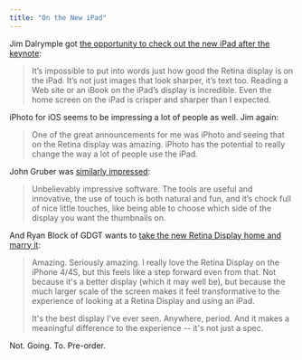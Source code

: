 ```yaml
---
title: "On the New iPad"
---
```

<p>Jim Dalrymple got <a href="https://www.loopinsight.com/2012/03/07/a-few-minutes-with-the-new-ipad/">the opportunity to check out the new iPad after the keynote</a>:</p>
<blockquote><p>
  It’s impossible to put into words just how good the Retina display is on the iPad. It’s not just images that look sharper, it’s text too. Reading a Web site or an iBook on the iPad’s display is incredible. Even the home screen on the iPad is crisper and sharper than I expected.
</p></blockquote>
<p>iPhoto for iOS seems to be impressing a lot of people as well. Jim again:</p>
<blockquote><p>
  One of the great announcements for me was iPhoto and seeing that on the Retina display was amazing. iPhoto has the potential to really change the way a lot of people use the iPad.
</p></blockquote>
<p>John Gruber was <a href="https://daringfireball.net/linked/2012/03/07/iphoto-for-ios">similarly impressed</a>:</p>
<blockquote><p>
  Unbelievably impressive software. The tools are useful and innovative, the use of touch is both natural and fun, and it’s chock full of nice little touches, like being able to choose which side of the display you want the thumbnails on.
</p></blockquote>
<p>And Ryan Block of GDGT wants to <a href="https://gdgt.com/discuss/ipad-3rd-gen-first-impressions-169l/">take the new Retina Display home and marry it</a>:</p>
<blockquote><p>
  Amazing. Seriously amazing. I really love the Retina Display on the iPhone 4/4S, but this feels like a step forward even from that. Not because it's a better display (which it may well be), but because the much larger scale of the screen makes it feel transformative to the experience of looking at a Retina Display and using an iPad.</p>
<p>  It's the best display I've ever seen. Anywhere, period. And it makes a meaningful difference to the experience -- it's not just a spec.
</p></blockquote>
<p>Not. Going. To. Pre-order.</p>
